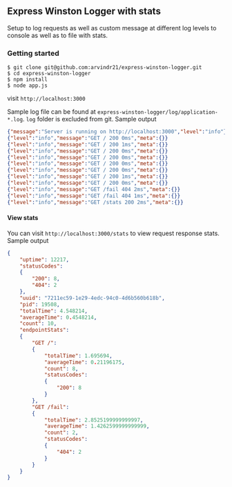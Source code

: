 ## Express Winston Logger with stats
Setup to log requests as well as custom message at different log levels to console as well as to file with stats.

### Getting started
```shell
$ git clone git@github.com:arvindr21/express-winston-logger.git
$ cd express-winston-logger
$ npm install
$ node app.js
```
visit `http://localhost:3000`

Sample log file can be found at `express-winston-logger/log/application-*.log`. `log` folder is excluded from git. 
Sample output

```json
{"message":"Server is running on http://localhost:3000","level":"info"}
{"level":"info","message":"GET / 200 0ms","meta":{}}
{"level":"info","message":"GET / 200 1ms","meta":{}}
{"level":"info","message":"GET / 200 0ms","meta":{}}
{"level":"info","message":"GET / 200 0ms","meta":{}}
{"level":"info","message":"GET / 200 0ms","meta":{}}
{"level":"info","message":"GET / 200 0ms","meta":{}}
{"level":"info","message":"GET / 200 1ms","meta":{}}
{"level":"info","message":"GET / 200 0ms","meta":{}}
{"level":"info","message":"GET /fail 404 2ms","meta":{}}
{"level":"info","message":"GET /fail 404 1ms","meta":{}}
{"level":"info","message":"GET /stats 200 2ms","meta":{}}
```


#### View stats
You can visit `http://localhost:3000/stats` to view request response stats. 
Sample output

```json
{
    "uptime": 12217,
    "statusCodes":
    {
        "200": 8,
        "404": 2
    },
    "uuid": "7211ec59-1e29-4edc-94c0-4d6b560b618b",
    "pid": 19508,
    "totalTime": 4.548214,
    "averageTime": 0.4548214,
    "count": 10,
    "endpointStats":
    {
        "GET /":
        {
            "totalTime": 1.695694,
            "averageTime": 0.21196175,
            "count": 8,
            "statusCodes":
            {
                "200": 8
            }
        },
        "GET /fail":
        {
            "totalTime": 2.8525199999999997,
            "averageTime": 1.4262599999999999,
            "count": 2,
            "statusCodes":
            {
                "404": 2
            }
        }
    }
}
```